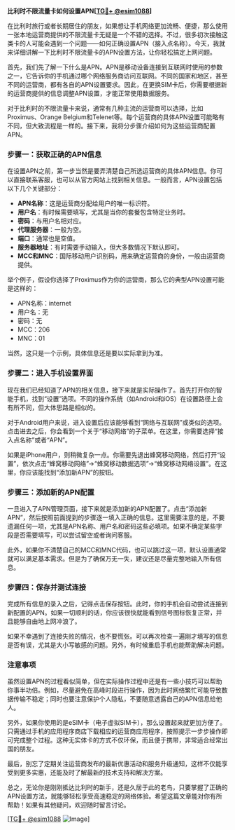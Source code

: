 **比利时不限流量卡如何设置APN[[TG💪+ @esim1088](https://t.me/s/esim1088)]**

在比利时旅行或者长期居住的朋友，如果想让手机网络更加流畅、便捷，那么使用一张本地运营商提供的不限流量卡无疑是一个不错的选择。不过，很多初次接触这类卡的人可能会遇到一个问题——如何正确设置APN（接入点名称）。今天，我就来详细讲解一下比利时不限流量卡的APN设置方法，让你轻松搞定上网问题。

首先，我们先了解一下什么是APN。APN是移动设备连接到互联网时使用的参数之一，它告诉你的手机通过哪个网络服务商访问互联网。不同的国家和地区，甚至不同的运营商，都有各自的APN设置要求。因此，在更换SIM卡后，你需要根据新的运营商提供的信息调整APN设置，才能正常使用数据服务。

对于比利时的不限流量卡来说，通常有几种主流的运营商可以选择，比如Proximus、Orange Belgium和Telenet等。每个运营商的具体APN设置可能略有不同，但大致流程是一样的。接下来，我将分步骤介绍如何为这些运营商配置APN。

### 步骤一：获取正确的APN信息

在设置APN之前，第一步当然是要弄清楚自己所选运营商的具体APN信息。你可以直接联系客服，也可以从官方网站上找到相关信息。一般而言，APN设置包括以下几个关键部分：

- **APN名称**：这是运营商分配给用户的唯一标识符。
- **用户名**：有时候需要填写，尤其是当你的套餐包含特定业务时。
- **密码**：与用户名相对应。
- **代理服务器**：一般为空。
- **端口**：通常也是空值。
- **服务器地址**：有时需要手动输入，但大多数情况下默认即可。
- **MCC和MNC**：国际移动用户识别码，用来确定运营商的身份，一般由运营商提供。

举个例子，假设你选择了Proximus作为你的运营商，那么它的典型APN设置可能是这样的：
- APN名称：internet
- 用户名：无
- 密码：无
- MCC：206
- MNC：01

当然，这只是一个示例，具体信息还是要以实际拿到为准。

### 步骤二：进入手机设置界面

现在我们已经知道了APN的相关信息，接下来就是实际操作了。首先打开你的智能手机，找到“设置”选项。不同的操作系统（如Android和iOS）在设置路径上会有所不同，但大体思路是相似的。

对于Android用户来说，进入设置后应该能够看到“网络与互联网”或类似的选项。点击进去之后，你会看到一个关于“移动网络”的子菜单。在这里，你需要选择“接入点名称”或者“APN”。

如果是iPhone用户，则稍微复杂一点。你需要先退出蜂窝移动网络，然后打开“设置”，依次点击“蜂窝移动网络”→“蜂窝移动数据选项”→“蜂窝移动网络设置”。在这里，你应该能找到“添加新APN”的按钮。

### 步骤三：添加新的APN配置

一旦进入了APN管理页面，接下来就是添加新的APN配置了。点击“添加新APN”，然后按照前面提到的步骤逐一填入正确的信息。这里需要注意的是，不要遗漏任何一项，尤其是APN名称、用户名和密码这些必填项。如果不确定某些字段是否需要填写，可以尝试留空或者询问客服。

此外，如果你不清楚自己的MCC和MNC代码，也可以跳过这一项，默认设置通常就可以满足基本需求。但是为了确保万无一失，建议还是尽量完整地输入所有信息。

### 步骤四：保存并测试连接

完成所有信息的录入之后，记得点击保存按钮。此时，你的手机会自动尝试连接到新配置的APN。如果一切顺利的话，你应该很快就能看到信号图标恢复正常，并且能够自由地上网冲浪了。

如果不幸遇到了连接失败的情况，也不要慌张。可以再次检查一遍刚才填写的信息是否有误，尤其是大小写敏感的问题。另外，有时候重启手机也能帮助解决问题。

### 注意事项

虽然设置APN的过程看似简单，但在实际操作过程中还是有一些小技巧可以帮助你事半功倍。例如，尽量避免在高峰时段进行操作，因为此时网络繁忙可能导致数据传输不稳定；同时也要注意保护个人隐私，不要随意透露自己的APN信息给他人。

另外，如果你使用的是eSIM卡（电子虚拟SIM卡），那么设置起来就更加方便了。只需通过手机的应用程序商店下载相应的运营商应用程序，按照提示一步步操作即可完成整个过程。这种无实体卡的方式不仅环保，而且便于携带，非常适合经常出国的朋友。

最后，别忘了定期关注运营商发布的最新优惠活动和服务升级通知，这样不仅能享受到更多实惠，还能及时了解最新的技术支持和解决方案。

总之，无论你是刚刚抵达比利时的新手，还是久居于此的老鸟，只要掌握了正确的APN设置方法，就能够轻松享受高速稳定的网络体验。希望这篇文章能对你有所帮助！如果有其他疑问，欢迎随时留言讨论。

[[TG💪+ @esim1088](https://t.me/s/esim1088) ![Image](https://i.postimg.cc/4NQfJmqS/Snipaste-2025-05-13-00-14-12.png)]